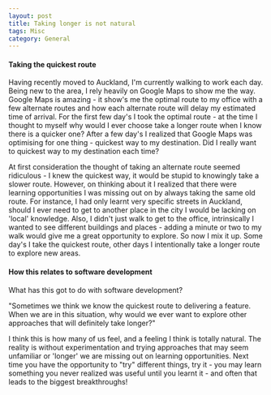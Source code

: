 ```yaml
---
layout: post
title: Taking longer is not natural
tags: Misc
category: General
---
```


#### Taking the quickest route

Having recently moved to Auckland, I'm currently walking to work each day. Being new to the area, I rely heavily on Google Maps to show me the way. Google Maps is amazing - it show's me the optimal route to my office with a few alternate routes and how each alternate route will delay my estimated time of arrival. For the first few day's I took the optimal route - at the time I thought to myself why would I ever choose take a longer route when I know there is a quicker one? After a few day's I realized that Google Maps was optimising for one thing - quickest way to my destination. Did I really want to quickest way to my destination each time? 

At first consideration the thought of taking an alternate route seemed ridiculous - I knew the quickest way, it would be stupid to knowingly take a slower route. However, on thinking about it I realized that there were learning opportunities I was missing out on by always taking the same old route. For instance, I had only learnt very specific streets in Auckland, should I ever need to get to another place in the city I would be lacking on 'local' knowledge. Also, I didn't just walk to get to the office, intrinsically I wanted to see different buildings and places - adding a minute or two to my walk would give me a great opportunity to explore. So now I mix it up. Some day's I take the quickest route, other days I intentionally take a longer route to explore new areas.

#### How this relates to software development

What has this got to do with software development? 

"Sometimes we think we know the quickest route to delivering a feature. When we are in this situation, why would we ever want to explore other approaches that will definitely take longer?"

I think this is how many of us feel, and a feeling I think is totally natural. The reality is without experimentation and trying approaches that may seem unfamiliar or 'longer' we are missing out on learning opportunities. Next time you have the opportunity to "try" different things, try it - you may learn something you never realized was useful until you learnt it - and often that leads to the biggest breakthroughs!
